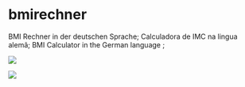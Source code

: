 # bmirechner

BMI Rechner in der deutschen Sprache;
Calculadora de IMC na lingua alemã;
BMI Calculator in the German language ;

![](images/01.png)

![](images/02.png)
